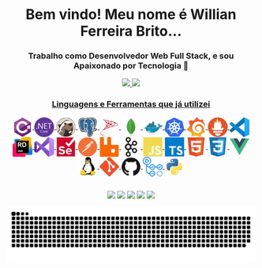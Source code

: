 <h1 align="center">Bem vindo! Meu nome é Willian Ferreira Brito...</h1> 
<h3 align="center">Trabalho como Desenvolvedor Web Full Stack, e sou Apaixonado por Tecnologia 🤩</h3>

<div align="center">
  <a href="https://github.com/Willian-Brito"/>
  <img height="180em" src="https://github-readme-stats.vercel.app/api?username=Willian-Brito&show_icons=true&theme=dracula&include_all_commits=true&count_private=true"/>
  <img height="180em" src="https://github-readme-stats.vercel.app/api/top-langs/?username=Willian-Brito&layout=compact&langs_count=7&theme=dracula"/>
</div>
  
<h3 align="center">Linguagens e Ferramentas que já utilizei</h3>
 <p align="center">
  <img align="center" height="40" width="40" src="https://raw.githubusercontent.com/devicons/devicon/master/icons/csharp/csharp-original.svg">
  <img align="center" height="40" width="40" src="https://raw.githubusercontent.com/devicons/devicon/refs/heads/master/icons/dotnetcore/dotnetcore-original.svg">

  <img align="center" height="40" width="40" src="https://raw.githubusercontent.com/devicons/devicon/refs/heads/master/icons/dbeaver/dbeaver-original.svg">
  <img align="center" height="40" width="40" src="https://raw.githubusercontent.com/devicons/devicon/refs/heads/master/icons/postgresql/postgresql-original.svg">
  <img align="center" width="40" height="40" src="https://raw.githubusercontent.com/devicons/devicon/refs/heads/master/icons/microsoftsqlserver/microsoftsqlserver-original.svg" /> 
  <img align="center" width="40" height="40" src="https://raw.githubusercontent.com/devicons/devicon/refs/heads/master/icons/mongodb/mongodb-original.svg" /> 

  <img align="center" height="40" width="40" src="https://raw.githubusercontent.com/devicons/devicon/refs/heads/master/icons/docker/docker-original.svg">
  <img align="center" height="40" width="40" src="https://raw.githubusercontent.com/devicons/devicon/refs/heads/master/icons/kubernetes/kubernetes-original.svg">
  
  <img align="center" height="40" width="40" src="https://raw.githubusercontent.com/devicons/devicon/refs/heads/master/icons/grafana/grafana-original.svg">
  <img align="center" height="40" width="40" src="https://raw.githubusercontent.com/devicons/devicon/refs/heads/master/icons/prometheus/prometheus-original.svg">
  
  <img align="center" height="40" width="40" src="https://raw.githubusercontent.com/devicons/devicon/refs/heads/master/icons/vscode/vscode-original.svg">
  <img align="center" height="40" width="40" src="https://raw.githubusercontent.com/devicons/devicon/refs/heads/master/icons/rider/rider-original.svg">
  <img align="center" height="40" width="40" src="https://raw.githubusercontent.com/devicons/devicon/refs/heads/master/icons/visualstudio/visualstudio-original.svg">

  
  <img align="center" height="40" width="40" src="https://raw.githubusercontent.com/devicons/devicon/refs/heads/master/icons/selenium/selenium-original.svg">
  <img align="center" height="40" width="40" src="https://raw.githubusercontent.com/devicons/devicon/refs/heads/master/icons/postman/postman-original.svg">

  <img align="center" height="40" width="40" src="https://raw.githubusercontent.com/devicons/devicon/refs/heads/master/icons/rabbitmq/rabbitmq-original.svg">
  <img align="center" height="40" width="40" src="https://raw.githubusercontent.com/devicons/devicon/refs/heads/master/icons/apachekafka/apachekafka-original.svg">  

  <img align="center" height="40" width="40" src="https://raw.githubusercontent.com/devicons/devicon/master/icons/javascript/javascript-plain.svg">
  <img align="center" height="40" width="40" src="https://raw.githubusercontent.com/devicons/devicon/master/icons/typescript/typescript-plain.svg">
  <img align="center" height="40" width="40" src="https://raw.githubusercontent.com/devicons/devicon/master/icons/html5/html5-original.svg">
  <img align="center" height="40" width="40" src="https://raw.githubusercontent.com/devicons/devicon/master/icons/css3/css3-original.svg">
  <img align="center" height="40" width="40" src="https://raw.githubusercontent.com/devicons/devicon/refs/heads/master/icons/vuejs/vuejs-original.svg">

  <img align="center" height="40" width="40" src="https://raw.githubusercontent.com/devicons/devicon/master/icons/linux/linux-original.svg">
  <img align="center" width="40" height="40" src="https://raw.githubusercontent.com/devicons/devicon/refs/heads/master/icons/git/git-original.svg" />
  <img align="center" width="40" height="40" src="https://raw.githubusercontent.com/devicons/devicon/refs/heads/master/icons/github/github-original.svg" />
  <img align="center" width="40" height="40" src="https://raw.githubusercontent.com/devicons/devicon/refs/heads/master/icons/githubactions/githubactions-original.svg" />
  
  <img align="center" height="40" width="40" src="https://raw.githubusercontent.com/devicons/devicon/master/icons/python/python-original.svg">
</p>
  
  ##
  
<div align="center">
  <a href="https://www.instagram.com/willwfb/" target="_blank"><img src="https://img.shields.io/badge/-Instagram-%23E4405F?style=for-the-badge&logo=instagram&logoColor=white"    target="_blank"></a>
  <a href = "mailto:willianbrito05@gmail.com"><img src="https://img.shields.io/badge/Gmail-D14836?style=for-the-badge&logo=gmail&logoColor=white" target="_blank"></a>
  <a href="https://www.linkedin.com/in/willian-ferreira-brito" target="_blank"><img src="https://img.shields.io/badge/-LinkedIn-%230077B5?style=for-the-badge&logo=linkedin&logoColor=white" target="_blank"></a> 
  <a href = "mailto:willian_brito00@gmail.com"><img src="https://img.shields.io/badge/-Hotmail-D3D3D3?style=for-the-badge&logo=microsoft-outlook&logoColor=0078d4" target="_blank"></a>
  <a href="https://www.facebook.com/willian.brito.908390"><img src="https://img.shields.io/badge/Facebook-1877F2?style=for-the-badge&logo=facebook&logoColor=white" target="_blank"></a>
  
![Snake animation](https://github.com/Willian-Brito/Willian-Brito/blob/output/github-contribution-grid-snake.svg)

</div>
